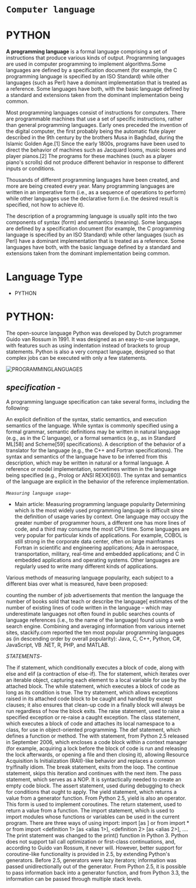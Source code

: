 # ```Computer language```

<!-- strong -->
<!-- headings -->
# PYTHON

<!-- strong -->
**A programming language** is a formal language comprising a set of instructions that produce various kinds of output. Programming languages are used in computer programming to implement algorithms.Some languages are defined by a specification document (for example, the C programming language is specified by an ISO Standard) while other languages (such as Perl) have a dominant implementation that is treated as a reference. Some languages have both, with the basic language defined by a standard and extensions taken from the dominant implementation being common.


Most programming languages consist of instructions for computers. There are programmable machines that use a set of specific instructions, rather than general programming languages. Early ones preceded the invention of the digital computer, the first probably being the automatic flute player described in the 9th century by the brothers Musa in Baghdad, during the Islamic Golden Age.[1] Since the early 1800s, programs have been used to direct the behavior of machines such as Jacquard looms, music boxes and player pianos.[2] The programs for these machines (such as a player piano's scrolls) did not produce different behavior in response to different inputs or conditions.

Thousands of different programming languages have been created, and more are being created every year. Many programming languages are written in an imperative form (i.e., as a sequence of operations to perform) while other languages use the declarative form (i.e. the desired result is specified, not how to achieve it).

The description of a programming language is usually split into the two components of syntax (form) and semantics (meaning). Some languages are defined by a specification document (for example, the C programming language is specified by an ISO Standard) while other languages (such as Perl) have a dominant implementation that is treated as a reference. Some languages have both, with the basic language defined by a standard and extensions taken from the dominant implementation being common.

# Language Type

<!--ul -->


* PYTHON







#  PYTHON:

The open-source language Python was developed by Dutch programmer Guido van Rossum in 1991. It was designed as an easy-to-use language, with features such as using indentation instead of brackets to group statements. Python is also a very compact language, designed so that complex jobs can be executed with only a few statements. 



<!-- Images -->
![PROGRAMMINGLANGUAGES](https://tse4.mm.bing.net/th?id=OIP.G4G2Gu1sOoWRjR5icZhzKAHaD8&pid=Api&P=0&w=313&h=168
)



_specification -_
-



A programming language specification can take several forms, including the following:

An explicit definition of the syntax, static semantics, and execution semantics of the language. While syntax is commonly specified using a formal grammar, semantic definitions may be written in natural language (e.g., as in the C language), or a formal semantics (e.g., as in Standard ML[58] and Scheme[59] specifications).
A description of the behavior of a translator for the language (e.g., the C++ and Fortran specifications). The syntax and semantics of the language have to be inferred from this description, which may be written in natural or a formal language.
A reference or model implementation, sometimes written in the language being specified (e.g., Prolog or ANSI REXX[60]). The syntax and semantics of the language are explicit in the behavior of the reference implementation.





_```Measuring language usage```_-




<!--UL -->


* Main article: Measuring programming language popularity
Determining which is the most widely used programming language is difficult since the definition of usage varies by context. One language may occupy the greater number of programmer hours, a different one has more lines of code, and a third may consume the most CPU time. Some languages are very popular for particular kinds of applications. For example, COBOL is still strong in the corporate data center, often on large mainframes Fortran in scientific and engineering applications; Ada in aerospace, transportation, military, real-time and embedded applications; and C in embedded applications and operating systems. Other languages are regularly used to write many different kinds of applications.

Various methods of measuring language popularity, each subject to a different bias over what is measured, have been proposed:

counting the number of job advertisements that mention the language
the number of books sold that teach or describe the language[
estimates of the number of existing lines of code written in the language – which may underestimate languages not often found in public searches
counts of language references (i.e., to the name of the language) found using a web search engine.
Combining and averaging information from various internet sites, stackify.com reported the ten most popular programming languages as (in descending order by overall popularity): Java, C, C++, Python, C#, JavaScript, VB .NET, R, PHP, and MATLAB.


_STATEMENTS_-



The if statement, which conditionally executes a block of code, along with else and elif (a contraction of else-if).
The for statement, which iterates over an iterable object, capturing each element to a local variable for use by the attached block.
The while statement, which executes a block of code as long as its condition is true.
The try statement, which allows exceptions raised in its attached code block to be caught and handled by except clauses; it also ensures that clean-up code in a finally block will always be run regardless of how the block exits.
The raise statement, used to raise a specified exception or re-raise a caught exception.
The class statement, which executes a block of code and attaches its local namespace to a class, for use in object-oriented programming.
The def statement, which defines a function or method.
The with statement, from Python 2.5 released in September 2006, which encloses a code block within a context manager (for example, acquiring a lock before the block of code is run and releasing the lock afterwards, or opening a file and then closing it), allowing Resource Acquisition Is Initialization (RAII)-like behavior and replaces a common try/finally idiom.
The break statement, exits from the loop.
The continue statement, skips this iteration and continues with the next item.
The pass statement, which serves as a NOP. It is syntactically needed to create an empty code block.
The assert statement, used during debugging to check for conditions that ought to apply.
The yield statement, which returns a value from a generator function. From Python 2.5, yield is also an operator. This form is used to implement coroutines.
The return statement, used to return a value from a function.
The import statement, which is used to import modules whose functions or variables can be used in the current program. There are three ways of using import: import <module name> [as <alias>] or from <module name> import * or from <module name> import <definition 1> [as <alias 1>], <definition 2> [as <alias 2>], ....
The print statement was changed to the print() function in Python 3.
Python does not support tail call optimization or first-class continuations, and, according to Guido van Rossum, it never will. However, better support for coroutine-like functionality is provided in 2.5, by extending Python's generators. Before 2.5, generators were lazy iterators; information was passed unidirectionally out of the generator. From Python 2.5, it is possible to pass information back into a generator function, and from Python 3.3, the information can be passed through multiple stack levels.





